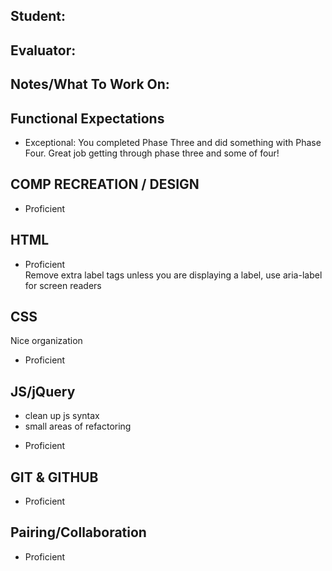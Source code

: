 ## Student:
## Evaluator:
## Notes/What To Work On:

## Functional Expectations
* Exceptional: You completed Phase Three and did something with Phase Four.
Great job getting through phase three and some of four!

## COMP RECREATION / DESIGN

* Proficient  

## HTML

* Proficient  
Remove extra label tags unless you are displaying a label, use aria-label for screen readers

## CSS
Nice organization
* Proficient  


## JS/jQuery
- clean up js syntax
- small areas of refactoring
* Proficient  


## GIT & GITHUB

* Proficient  

## Pairing/Collaboration

* Proficient  

